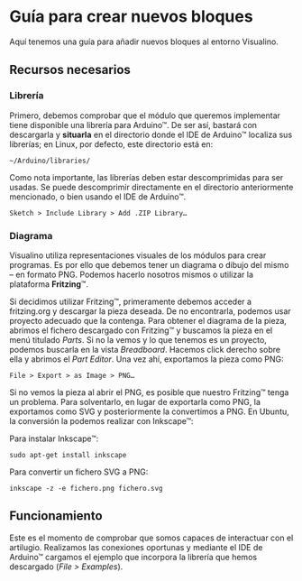 # Guía para crear nuevos bloques

Aquí tenemos una guía para añadir nuevos bloques al entorno Visualino.

## Recursos necesarios

### Librería

Primero, debemos comprobar que el módulo que queremos implementar tiene disponible una librería para Arduino™. De ser así, bastará con descargarla y **situarla** en el directorio donde el IDE de Arduino™ localiza sus librerías; en Linux, por defecto, este directorio está en:

```shell
~/Arduino/libraries/
```

Como nota importante, las librerías deben estar descomprimidas para ser usadas. Se puede descomprimir directamente en el directorio anteriormente mencionado, o bien usando el IDE de Arduino™.

```
Sketch > Include Library > Add .ZIP Library…
```

### Diagrama

Visualino utiliza representaciones visuales de los módulos para crear programas. Es por ello que debemos tener un diagrama o dibujo del mismo – en formato PNG. Podemos hacerlo nosotros mismos o utilizar la plataforma **Fritzing**™.

Si decidimos utilizar Fritzing™, primeramente debemos acceder a fritzing.org y descargar la pieza deseada. De no encontrarla, podemos usar proyecto adecuado que la contenga. Para obtener el diagrama de la pieza, abrimos el fichero descargado con Fritzing™ y buscamos la pieza en el menú titulado *Parts*. Si no la vemos y lo que tenemos es un proyecto, podemos buscarla en la vista *Breadboard*. Hacemos click derecho sobre ella y abrimos el *Part Editor*. Una vez ahí, exportamos la pieza como PNG:

```
File > Export > as Image > PNG…
```

Si no vemos la pieza al abrir el PNG, es posible que nuestro Fritzing™ tenga un problema. Para solventarlo, en lugar de exportarla como PNG, la exportamos como SVG y posteriormente la convertimos a PNG. En Ubuntu, la conversión la podemos realizar con Inkscape™:

Para instalar Inkscape™:

```shell
sudo apt-get install inkscape
```

Para convertir un fichero SVG a PNG:

```shell
inkscape -z -e fichero.png fichero.svg
```

## Funcionamiento

Este es el momento de comprobar que somos capaces de interactuar con el artilugio. Realizamos las conexiones oportunas y mediante el IDE de Arduino™ cargamos el ejemplo que incorpora la librería que hemos descargado (*File > Examples*).
